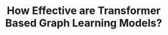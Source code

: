 ---
dual: True
name1: Yusu Wang
email1: yusuwang@ucsd.edu
photo1: assets/images/yusu.jpeg
website1: yusu.belkin-wang.org


name2: Gal Mishne
email2: gmishne@ucsd.edu
photo2: assets/images/mishne.jpeg
website2: http://mishne.ucsd.edu/
domain: A16
title: How Effective are Transformer Based Graph Learning Models? 
bio: "Yusu Wang is a professor in HDSI. She is primarily interested in geometric and topological data analysis, especially graph learning, geometric deep learning, and so on. In general, she would like to develop efficient and effective learning models for complex data, and graphs (as well as point clouds data) constitute one particular type of data that she is interested in.
<br><br>
Gal Mishne is an assistant professor in HDSI. Her research is on geometric data analysis and  focuses on modeling data as lying on a graph or being sampled from a (nonlinear) manifold. Her research group develops methods that take this geometry into account in order to process, analyze, and visualize high-dimensional data. She primarily collaborates with neuroscientists and other biomedical researchers, to apply models and methods to real-world data.
 "
description: "Graph data are ubiquitous across a broad range of applications in science and engineering. In recent years, there has been a tremendous amount of development in efficient neural network models for learning and optimization on graphs. Two families of popular models are: Message passing graph neural networks, and Graph transformer-based models. In particular, with the success of transformer architectures in many other types of data, especially in large language models, it is natural to ask whether graph-transformers can achieve a similar success. On the other hand, originally transformers are not defined for graph data, and in order to use them to handle graph (or point-cloud data), one has to inject graph topology into the model in some way. The ultimate goal of this project is to explore the relative pros and cons of using different graph transformer models for graph learning tasks. In Quarter 1, the students will get familiar with several baseline graph transformer models and understand the underlying principles. In Quarter 2, they will work on different (potentially novel) ways to inject graph information to the transformer and compare the performance, and potentially apply to novel data sets and tasks. 
"
summer: "Please check out pytorch geometric (https://pytorch-geometric.readthedocs.io/en/latest/) on graph learning models, read about simple models such as GCN and GAT.
"
oldstudent: https://drug-repurposing-gnn.github.io/Drug-Repurposing-Website/
prerequisites: Students should already have experience with neural network models (e.g., CNNs, RNNs, or best but not required, GNNs). Solid knowledge of linear algebra and graph theory is preferred.
time: Wednesday 9-10AM, In-Person
style: We expect students to be self motivated to do the reading and coding tasks in Q1 and to take ownership of their projects in Q2, with our support. Students are expected to treat the project seriously and devote sufficient time to making weekly progress toward their goals. We are always happy to discuss and help problem-solve.
seats: 8
tag: Theoretical Foundations
---